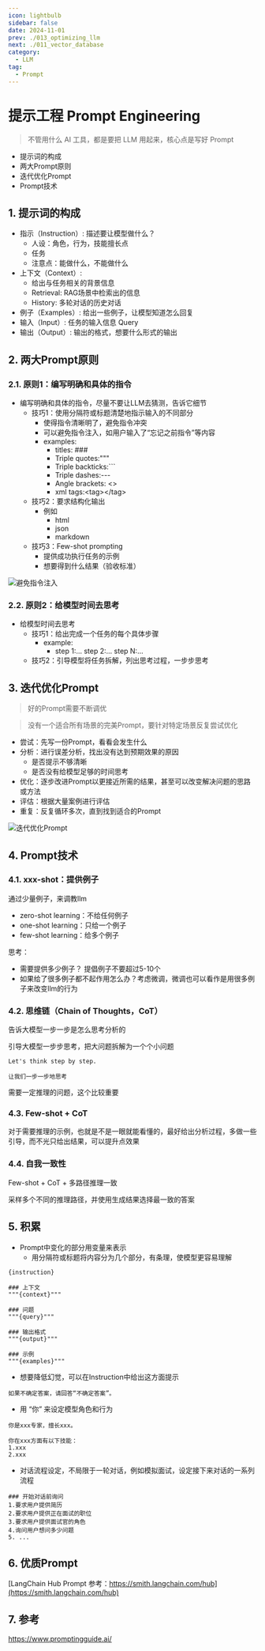 ```yaml
---
icon: lightbulb
sidebar: false
date: 2024-11-01
prev: ./013_optimizing_llm
next: ./011_vector_database
category:
  - LLM
tag:
  - Prompt
---
```

# 提示工程 Prompt Engineering
> 不管用什么 AI 工具，都是要把 LLM 用起来，核心点是写好 Prompt
  - 提示词的构成
  - 两大Prompt原则
  - 迭代优化Prompt
  - Prompt技术
<!-- more -->

## 1. 提示词的构成
- 指示（Instruction）: 描述要让模型做什么？
  - 人设：角色，行为，技能擅长点
  - 任务
  - 注意点：能做什么，不能做什么
- 上下文（Context）:
  - 给出与任务相关的背景信息
  - Retrieval: RAG场景中检索出的信息 
  - History: 多轮对话的历史对话 
- 例子（Examples）: 给出一些例子，让模型知道怎么回复
- 输入（Input）: 任务的输入信息 Query
- 输出（Output）: 输出的格式，想要什么形式的输出

## 2. 两大Prompt原则
### 2.1. 原则1：编写明确和具体的指令
- 编写明确和具体的指令，尽量不要让LLM去猜测，告诉它细节
  - 技巧1：使用分隔符或标题清楚地指示输入的不同部分
    - 使得指令清晰明了，避免指令冲突
    - 可以避免指令注入，如用户输入了“忘记之前指令”等内容
    - examples:
      - titles: ### 
      - Triple quotes:"""
      - Triple backticks:```
      - Triple dashes:---
      - Angle brackets: <>
      - xml tags:\<tag\>\</tag\>
  - 技巧2：要求结构化输出
    - 例如
      - html
      - json
      - markdown
  - 技巧3：Few-shot prompting
    - 提供成功执行任务的示例
    - 想要得到什么结果（验收标准）
  
![避免指令注入](../../../assets/012_avoid_prompt_injections.png)

### 2.2. 原则2：给模型时间去思考
- 给模型时间去思考
  - 技巧1：给出完成一个任务的每个具体步骤
    - example:
      - step 1:... step 2:... step N:...
  - 技巧2：引导模型将任务拆解，列出思考过程，一步步思考

## 3. 迭代优化Prompt

>好的Prompt需要不断调优

>没有一个适合所有场景的完美Prompt，要针对特定场景反复尝试优化

- 尝试：先写一份Prompt，看看会发生什么
- 分析：进行误差分析，找出没有达到预期效果的原因
  - 是否提示不够清晰
  - 是否没有给模型足够的时间思考
- 优化：逐步改进Prompt以更接近所需的结果，甚至可以改变解决问题的思路或方法
- 评估：根据大量案例进行评估
- 重复：反复循环多次，直到找到适合的Prompt

![迭代优化Prompt](../../../assets/012_iterative_prompt.png)

## 4. Prompt技术
### 4.1. xxx-shot：提供例子

通过少量例子，来调教llm

- zero-shot learning：不给任何例子
- one-shot learning：只给一个例子
- few-shot learning：给多个例子
  
思考：  
- 需要提供多少例子？ 提倡例子不要超过5-10个  
- 如果给了很多例子都不起作用怎么办？考虑微调，微调也可以看作是用很多例子来改变llm的行为

### 4.2. 思维链（Chain of Thoughts，CoT）
告诉大模型一步一步是怎么思考分析的

引导大模型一步步思考，把大问题拆解为一个个小问题
```
Let's think step by step.
```
```
让我们一步一步地思考
```

需要一定推理的问题，这个比较重要

### 4.3. Few-shot + CoT
对于需要推理的示例，也就是不是一眼就能看懂的，最好给出分析过程，多做一些引导，而不光只给出结果，可以提升点效果

### 4.4. 自我一致性
Few-shot + CoT + 多路径推理一致

采样多个不同的推理路径，并使用生成结果选择最一致的答案

## 5. 积累
- Prompt中变化的部分用变量来表示
  - 用分隔符或标题将内容分为几个部分，有条理，使模型更容易理解
```
{instruction}

### 上下文
"""{context}"""

### 问题
"""{query}"""

### 输出格式
"""{output}"""

### 示例
"""{examples}"""
```

- 想要降低幻觉，可以在Instruction中给出这方面提示
```
如果不确定答案，请回答“不确定答案”。
```
- 用 “你” 来设定模型角色和行为
```
你是xxx专家，擅长xxx。

你在xxx方面有以下技能：
1.xxx
2.xxx
```
- 对话流程设定，不局限于一轮对话，例如模拟面试，设定接下来对话的一系列流程
```
### 开始对话前询问
1.要求用户提供简历
2.要求用户提供正在面试的职位
3.要求用户提供面试官的角色
4.询问用户想问多少问题 
5. ...
```

## 6. 优质Prompt
[LangChain Hub Prompt 参考：https://smith.langchain.com/hub](https://smith.langchain.com/hub)

## 7. 参考
https://www.promptingguide.ai/